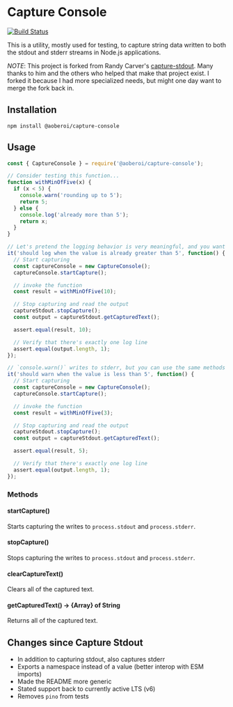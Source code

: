 # Capture Console

[![Build Status](https://travis-ci.org/aoberoi/capture-console.svg?branch=master)](https://travis-ci.org/aoberoi/capture-console)

This is a utility, mostly used for testing, to capture string data written to both the stdout and stderr streams in
Node.js applications.

_NOTE_: This project is forked from Randy Carver's [capture-stdout](https://github.com/BlueOtterSoftware/capture-stdout).
Many thanks to him and the others who helped that make that project exist. I forked it because I had more specialized
needs, but might one day want to merge the fork back in.

## Installation

```
npm install @aoberoi/capture-console
```

## Usage

```javascript
const { CaptureConsole } = require('@aoberoi/capture-console');

// Consider testing this function...
function withMinOfFive(x) {
  if (x < 5) {
    console.warn('rounding up to 5');
    return 5;
  } else {
    console.log('already more than 5');
    return x;
  }
}

// Let's pretend the logging behavior is very meaningful, and you want to verify it
it('should log when the value is already greater than 5', function() {
  // Start capturing
  const captureConsole = new CaptureConsole();
  captureConsole.startCapture();

  // invoke the function
  const result = withMinOfFive(10);

  // Stop capturing and read the output
  captureStdout.stopCapture();
  const output = captureStdout.getCapturedText();

  assert.equal(result, 10);

  // Verify that there's exactly one log line
  assert.equal(output.length, 1);
});

// `console.warn()` writes to stderr, but you can use the same methods to find that output as well
it('should warn when the value is less than 5', function() {
  // Start capturing
  const captureConsole = new CaptureConsole();
  captureConsole.startCapture();

  // invoke the function
  const result = withMinOfFive(3);

  // Stop capturing and read the output
  captureStdout.stopCapture();
  const output = captureStdout.getCapturedText();

  assert.equal(result, 5);

  // Verify that there's exactly one log line
  assert.equal(output.length, 1);
});
```

### Methods

#### startCapture()

Starts capturing the writes to `process.stdout` and `process.stderr`.

#### stopCapture()

Stops capturing the writes to `process.stdout` and `process.stderr`.

#### clearCaptureText()

Clears all of the captured text.

#### getCapturedText() → {Array} of String

Returns all of the captured text.

## Changes since Capture Stdout

*  In addition to capturing stdout, also captures stderr
*  Exports a namespace instead of a value (better interop with ESM imports)
*  Made the README more generic
*  Stated support back to currently active LTS (v6)
*  Removes `pino` from tests
